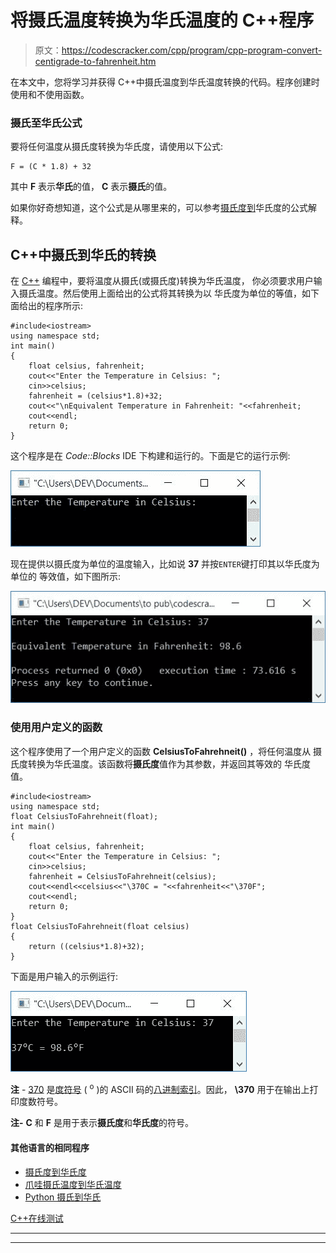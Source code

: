 # 将摄氏温度转换为华氏温度的 C++程序

> 原文：<https://codescracker.com/cpp/program/cpp-program-convert-centigrade-to-fahrenheit.htm>

在本文中，您将学习并获得 C++中摄氏温度到华氏温度转换的代码。程序创建时使用和不使用函数。

### 摄氏至华氏公式

要将任何温度从摄氏度转换为华氏度，请使用以下公式:

```
F = (C * 1.8) + 32
```

其中 **F** 表示**华氏**的值， **C** 表示**摄氏**的值。

如果你好奇想知道，这个公式是从哪里来的，可以参考[摄氏度到](/nonprog/celsius-to-fahrenheit-formula.htm)华氏度的公式解释。

## C++中摄氏到华氏的转换

在 [C++](/cpp/index.htm) 编程中，要将温度从摄氏(或摄氏度)转换为华氏温度， 你必须要求用户输入摄氏温度。然后使用上面给出的公式将其转换为以 华氏度为单位的等值，如下面给出的程序所示:

```
#include<iostream>
using namespace std;
int main()
{
    float celsius, fahrenheit;
    cout<<"Enter the Temperature in Celsius: ";
    cin>>celsius;
    fahrenheit = (celsius*1.8)+32;
    cout<<"\nEquivalent Temperature in Fahrenheit: "<<fahrenheit;
    cout<<endl;
    return 0;
}
```

这个程序是在 *Code::Blocks* IDE 下构建和运行的。下面是它的运行示例:

![C++ program convert temperature Celsius to Fahrenheit](img/abb2cc1bcd768913017b5968feae5f3b.png)

现在提供以摄氏度为单位的温度输入，比如说 **37** 并按`ENTER`键打印其以华氏度为单位的 等效值，如下图所示:

![celsius to fahrenheit c++](img/8e9da92a381a1e6d7cf08ee5c5bd1558.png)

### 使用用户定义的函数

这个程序使用了一个用户定义的函数 **CelsiusToFahrehneit()** ，将任何温度从 摄氏度转换为华氏温度。该函数将**摄氏度**值作为其参数，并返回其等效的 华氏度值。

```
#include<iostream>
using namespace std;
float CelsiusToFahrehneit(float);
int main()
{
    float celsius, fahrenheit;
    cout<<"Enter the Temperature in Celsius: ";
    cin>>celsius;
    fahrenheit = CelsiusToFahrehneit(celsius);
    cout<<endl<<celsius<<"\370C = "<<fahrenheit<<"\370F";
    cout<<endl;
    return 0;
}
float CelsiusToFahrehneit(float celsius)
{
    return ((celsius*1.8)+32);
}
```

下面是用户输入的示例运行:

![celsius to fahrenheit using function c++](img/feec955f57ffd3f8a8cd4f077101b4a6.png)

**注** - <u>370</u> 是<u>度符号</u> ( <sup>o</sup> )的 ASCII 码的<u>八进制索引</u>。因此， **\370** 用于在输出上打印度数符号。

**注-** **C** 和 **F** 是用于表示**摄氏度**和**华氏度**的符号。

#### 其他语言的相同程序

*   [摄氏度到华氏度](/c/program/c-program-convert-centigrade-to-fahrenheit.htm)
*   [爪哇摄氏温度到华氏温度](/java/program/java-program-convert-centigrade-to-fahrenheit.htm)
*   [Python 摄氏到华氏](/python/program/python-program-convert-celsius-to-fahrenheit.htm)

[C++在线测试](/exam/showtest.php?subid=3)

* * *

* * *